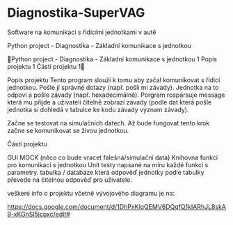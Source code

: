 # Diagnostika-SuperVAG
Software na komunikaci s řídicími jednotkami v autě

Python project - Diagnostika - Základní komunikace s jednotkou


Python project - Diagnostika - Základní komunikace s jednotkou    1
Popis projektu    1
Části projektu    1


Popis projektu
Tento program slouží k tomu aby začal komunikovat s řídicí jednotkou. Pošle jí správné dotazy (např. pošli mi závady). Jednotka na to odpoví a pošle závady (např. hexadecimálně). Porgram rosparsuje message která mu přijde a uživateli čitelně zobrazí závady (podle dat která pošle jednotka si dohledá v tabulce ke kodu závady význam závady).

Začne se testovat na simulačních datech. Až bude fungovat tento krok začne se komunikovat se živou jednotkou.

Části projektu

GUI
MOCK (něco co bude vracet falešná/simulační data)
Knihovna funkcí pro komunikaci s jednotkou
Unit testy napsané na míru každé funkci s parametry.
tabulka / databáze která odpověď jednotky podle tabulky převede na čitelnou odpověď pro uživatele.

veškeré info o projektu včetně vývojového diagramu je na:

https://docs.google.com/document/d/1DhPxKlqQEMV6DQqfQ1kIARhJL8skA9-xKGnSl5jcpxc/edit#
